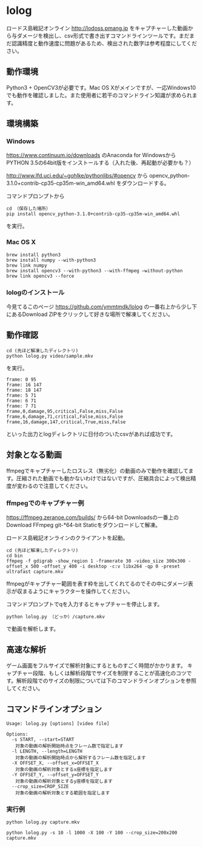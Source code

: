 # lolog
ロードス島戦記オンライン http://lodoss.pmang.jp をキャプチャーした動画から与ダメージを検出し、csv形式で書き出すコマンドラインツールです。まだまだ認識精度と動作速度に問題があるため、検出された数字は参考程度にしてください。

## 動作環境
Python3 + OpenCV3が必要です。Mac OS Xがメインですが、一応Windows10でも動作を確認しました。また使用者に若干のコマンドライン知識が求められます。

## 環境構築

### Windows

https://www.continuum.io/downloads のAnaconda for WindowsからPYTHON 3.5の64bit版をインストールする（入れた後、再起動が必要かも？）

http://www.lfd.uci.edu/~gohlke/pythonlibs/#opencv
から
opencv_python-3.1.0+contrib-cp35-cp35m-win_amd64.whl
をダウンロードする。

コマンドプロンプトから
```
cd （保存した場所）
pip install opencv_python-3.1.0+contrib-cp35-cp35m-win_amd64.whl
```
を実行。

### Mac OS X

```
brew install python3
brew install numpy --with-python3
brew link numpy
brew install opencv3 --with-python3 --with-ffmpeg —without-python
brew link opencv3 --force
```

### lologのインストール
今見てるこのページ https://github.com/ymmtmdk/lolog の一番右上から少し下にあるDownload ZIPをクリックして好きな場所で解凍してください。

## 動作確認
```
cd (先ほど解凍したディレクトリ)
python lolog.py video/sample.mkv
```

を実行。

```
frame: 0 95
frame: 16 147
frame: 18 147
frame: 5 71
frame: 6 71
frame: 7 71
frame,0,damage,95,critical,False,miss,False
frame,6,damage,71,critical,False,miss,False
frame,16,damage,147,critical,True,miss,False
```

といった出力とlogディレクトリに日付のついたcsvがあれば成功です。

## 対象となる動画
ffmpegでキャプチャーしたロスレス（無劣化）の動画のみで動作を確認してます。圧縮された動画でも動かないわけではないですが、圧縮具合によって検出精度が変わるので注意してください。

### ffmpegでのキャプチャー例

https://ffmpeg.zeranoe.com/builds/ から64-bit Downloadsの一番上のDownload FFmpeg git-*64-bit Staticをダウンロードして解凍。

ロードス島戦記オンラインのクライアントを起動。

```
cd (先ほど解凍したディレクトリ)
cd bin
ffmpeg -f gdigrab -show_region 1 -framerate 30 -video_size 300x300 -offset_x 500 -offset_y 400 -i desktop -c:v libx264 -qp 0 -preset ultrafast capture.mkv
```

ffmpegがキャプチャー範囲を表す枠を出してくれてるのでその中にダメージ表示が収まるようにキャラクターを操作してください。

コマンドプロンプトでqを入力するとキャプチャーを停止します。

```
python lolog.py （どっか）/capture.mkv
```

で動画を解析します。

## 高速な解析

ゲーム画面をフルサイズで解析対象にするとものすごく時間がかかります。
キャプチャー段階、もしくは解析段階でサイズを制限することが高速化のコツです。解析段階でのサイズの制限については下のコマンドラインオプションを参照してください。

## コマンドラインオプション

```
Usage: lolog.py [options] [video file]

Options:
  -s START, --start=START
　　対象の動画の解析開始時点をフレーム数で指定します
  -l LENGTH, --length=LENGTH
　　対象の動画の解析開始時点から解析するフレーム数を指定します
  -X OFFSET_X, --offset_x=OFFSET_X
　　対象の動画の解析対象とするx座標を指定します
  -Y OFFSET_Y, --offset_y=OFFSET_Y
　　対象の動画の解析対象とするy座標を指定します
  --crop_size=CROP_SIZE
　　対象の動画の解析対象とする範囲を指定します
```

### 実行例
```
python lolog.py capture.mkv
```
```
python lolog.py -s 10 -l 1000 -X 100 -Y 100 --crop_size=200x200 capture.mkv
```
